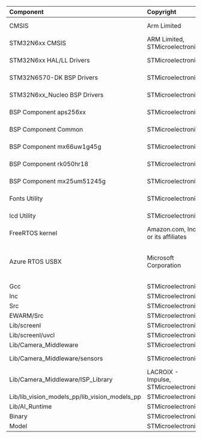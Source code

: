 | Component                                     | Copyright                                 | License                                       |
|:---------                                     |:----------                                |:-------                                       |
| CMSIS                                         | Arm Limited                               | Apache-2.0                                    |
| STM32N6xx CMSIS                               | ARM Limited, STMicroelectronics           | Apache-2.0                                    |
| STM32N6xx HAL/LL Drivers                      | STMicroelectronics                        | BSD-3-Clause                                  |
| STM32N6570-DK BSP Drivers                     | STMicroelectronics                        | BSD-3-Clause                                  |
| STM32N6xx_Nucleo BSP Drivers                  | STMicroelectronics                        | BSD-3-Clause                                  |
| BSP Component aps256xx                        | STMicroelectronics                        | BSD-3-Clause                                  |
| BSP Component Common                          | STMicroelectronics                        | BSD-3-Clause                                  |
| BSP Component mx66uw1g45g                     | STMicroelectronics                        | BSD-3-Clause                                  |
| BSP Component rk050hr18                       | STMicroelectronics                        | BSD-3-Clause                                  |
| BSP Component mx25um51245g                    | STMicroelectronics                        | BSD-3-Clause                                  |
| Fonts Utility                                 | STMicroelectronics                        | BSD-3-Clause                                  |
| lcd Utility                                   | STMicroelectronics                        | BSD-3-Clause                                  |
| FreeRTOS kernel                               | Amazon.com, Inc. or its affiliates        | MIT                                           |
| Azure RTOS USBX                               | Microsoft Corporation                     | Microsoft Software License for Azure RTOS     |
| Gcc                                           | STMicroelectronics                        | SLA0044                                       |
| Inc                                           | STMicroelectronics                        | SLA0044                                       |
| Src                                           | STMicroelectronics                        | SLA0044                                       |
| EWARM/Src                                     | STMicroelectronics                        | SLA0044                                       |
| Lib/screenl                                   | STMicroelectronics                        | SLA0044                                       |
| Lib/screenl/uvcl                              | STMicroelectronics                        | SLA0044                                       |
| Lib/Camera_Middleware                         | STMicroelectronics                        | SLA0044                                       |
| Lib/Camera_Middleware/sensors                 | STMicroelectronics                        | BSD-3-Clause                                  |
| Lib/Camera_Middleware/ISP_Library             | LACROIX - Impulse, STMicroelectronics     | SLA0044                                       |
| Lib/lib_vision_models_pp/lib_vision_models_pp | STMicroelectronics                        | SLA0044                                       |
| Lib/AI_Runtime                                | STMicroelectronics                        | SLA0044                                       |
| Binary                                        | STMicroelectronics                        | SLA0044                                       |
| Model                                         | STMicroelectronics                        | SLA0044                                       |